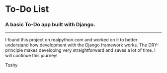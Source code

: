 # To-Do List
### A basic To-Do app built with Django.
---
I found this project on realpython.com and worked on it to better understand how development with the Django framework works.
The DRY-principle makes developing very straightforward and saves a lot of time.
I will continue this journey!

Toshy
